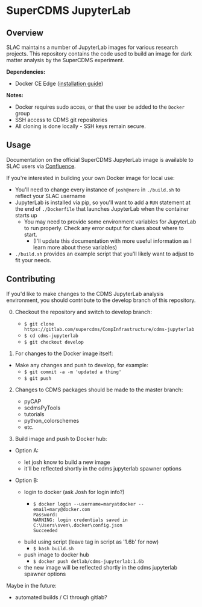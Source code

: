 # SuperCDMS JupyterLab

## Overview

SLAC maintains a number of JupyterLab images for various research projects.
This repository contains the code used to build an image for dark matter analysis by the SuperCDMS experiment.

**Dependencies:** 
- Docker CE Edge ([installation guide](https://docs.docker.com/install/linux/docker-ce/ubuntu/))

**Notes:**  
- Docker requires sudo acces, or that the user be added to the `Docker` group 
- SSH access to CDMS git repositories
- All cloning is done locally - SSH keys remain secure. 

## Usage

Documentation on the official SuperCDMS JupyterLab image is available to SLAC users via [Confluence](https://confluence.slac.stanford.edu/display/CDMS/How+to+get+started+with+analysis).

If you're interested in building your own Docker image for local use: 

- You'll need to change every instance of `josh@nero` in `./build.sh` to reflect your SLAC username
- JupyterLab is installed via pip, so you'll want to add a `RUN` statement at the end of `./Dockerfile` that launches JupyterLab when the container starts up
	- You may need to provide some environment variables for JupyterLab to run properly. Check any error output for clues about where to start. 
		- (I'll update this documentation with more useful information as I learn more about these variables)
- `./build.sh` provides an example script that you'll likely want to adjust to fit your needs.

## Contributing

If you'd like to make changes to the CDMS JupyterLab analysis environment, you should contribute to the develop branch of this repository.

0. Checkout the repository and switch to develop branch:
    - `$ git clone https://gitlab.com/supercdms/CompInfrastructure/cdms-jupyterlab`
    - `$ cd cdms-jupyterlab`
    - `$ git checkout develop`

1. For changes to the Docker image itself:
- Make any changes and push to develop, for example:
    - `$ git commit -a -m 'updated a thing'`
    - `$ git push`

2. Changes to CDMS packages should be made to the master branch:
    - pyCAP
    - scdmsPyTools
    - tutorials
    - python_colorschemes
    - etc.

3. Build image and push to Docker hub:
- Option A:
    - let josh know to build a new image
    - it'll be reflected shortly in the cdms jupyterlab spawner options

- Option B:
    - login to docker (ask Josh for login info?)
        - ``` 
          $ docker login --username=maryatdocker --email=mary@docker.com
          Password: 
          WARNING: login credentials saved in C:\Users\sven\.docker\config.json
          Succeeded 
    - build using script (leave tag in script as '1.6b' for now)
        - `$ bash build.sh`
    - push image to docker hub
        - `$ docker push detlab/cdms-jupyterlab:1.6b`
    - the new image will be reflected shortly in the cdms jupyterlab spawner options

Maybe in the future:
- automated builds / CI through gitlab?